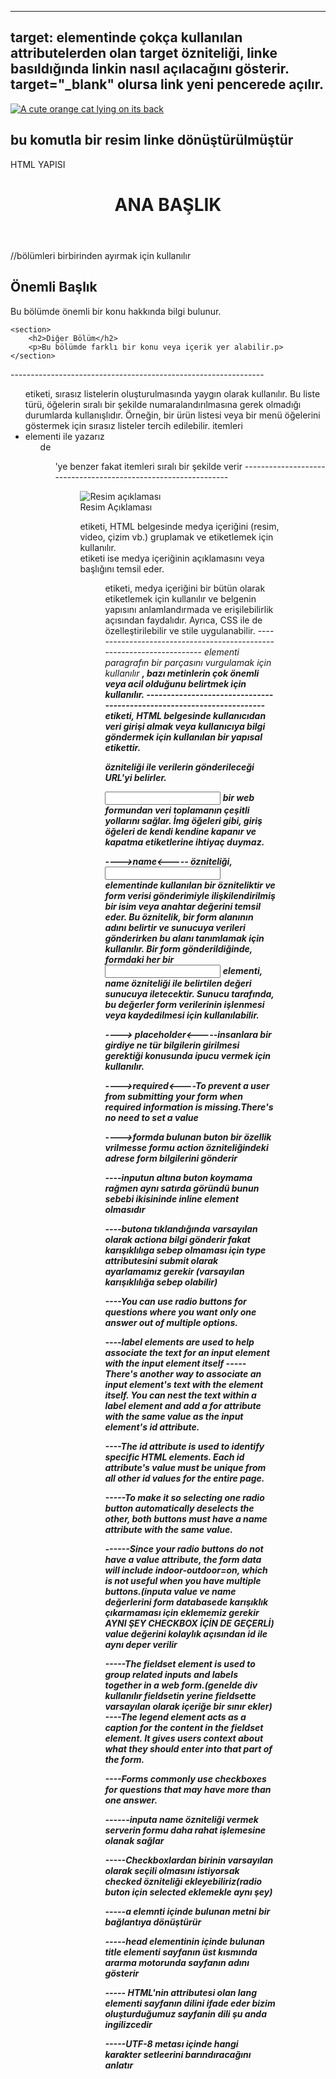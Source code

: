 --------------------------------------------------------------
target:
<a> elementinde çokça kullanılan attributelerden olan target özniteliği, linke basıldığında linkin nasıl açılacağını gösterir.
target="_blank" olursa link yeni pencerede açılır.
---------------------------------------------------------------
<a href="https://freecatphotoapp.com">
            <img src="https://cdn.freecodecamp.org/curriculum/cat-photo-app/relaxing-cat.jpg" alt="A cute orange cat lying on its back">
</a>

bu komutla bir resim linke dönüştürülmüştür
---------------------------------------------------------------
HTML YAPISI
<body>
  <header>
    <!-- Başlık ve menü -->
    <h1>ANA BAŞLIK</h1>
  </header>

  <main>
    <!-- Ana içerik -->
    <section>//bölümleri birbirinden ayırmak için kullanılır
        <h2>Önemli Başlık</h2>
        <p>Bu bölümde önemli bir konu hakkında bilgi bulunur.</p>
    </section>

    <section>
        <h2>Diğer Bölüm</h2>
        <p>Bu bölümde farklı bir konu veya içerik yer alabilir.p>
    </section>

  </main>

  <footer>
    <!-- Altbilgi -->
  </footer>
</body>
---------------------------------------------------------------
<ul> etiketi, sırasız listelerin oluşturulmasında yaygın olarak kullanılır. Bu liste türü, öğelerin sıralı bir şekilde numaralandırılmasına gerek olmadığı durumlarda kullanışlıdır. Örneğin, bir ürün listesi veya bir menü öğelerini göstermek için sırasız listeler tercih edilebilir.
itemleri <li> elementi ile yazarız

<ol> de <ul>'ye benzer fakat itemleri sıralı bir şekilde verir
---------------------------------------------------------------
<figure>
  <img src="image.jpg" alt="Resim açıklaması">
  <figcaption>Resim Açıklaması</figcaption>
</figure>

<figure> etiketi, HTML belgesinde medya içeriğini (resim, video, çizim vb.) gruplamak ve etiketlemek için kullanılır. <figcaption> etiketi ise medya içeriğinin açıklamasını veya başlığını temsil eder.

<figure> etiketi, medya içeriğini bir bütün olarak etiketlemek için kullanılır ve belgenin yapısını anlamlandırmada ve erişilebilirlik açısından faydalıdır. Ayrıca, CSS ile de özelleştirilebilir ve stile uygulanabilir.
----------------------------------------------------------------------
<em> elementi paragrafın bir parçasını vurgulamak için kullanılır
<strong>, bazı metinlerin çok önemli veya acil olduğunu belirtmek için kullanılır.
----------------------------------------------------------------------
<form> etiketi, HTML belgesinde kullanıcıdan veri girişi almak veya kullanıcıya bilgi göndermek için kullanılan bir yapısal etikettir.

<action> özniteliği ile verilerin gönderileceği URL'yi belirler. 

<input> bir web formundan veri toplamanın çeşitli yollarını sağlar. İmg öğeleri gibi, giriş öğeleri de kendi kendine kapanır ve kapatma etiketlerine ihtiyaç duymaz.

---->name<----- özniteliği, <input> elementinde kullanılan bir özniteliktir ve form verisi gönderimiyle ilişkilendirilmiş bir isim veya anahtar değerini temsil eder. Bu öznitelik, bir form alanının adını belirtir ve sunucuya verileri gönderirken bu alanı tanımlamak için kullanılır.
Bir form gönderildiğinde, formdaki her bir <input> elementi, name özniteliği ile belirtilen değeri sunucuya iletecektir. Sunucu tarafında, bu değerler form verilerinin işlenmesi veya kaydedilmesi için kullanılabilir.

----> placeholder<-----insanlara bir girdiye ne tür bilgilerin girilmesi gerektiği konusunda ipucu vermek için kullanılır.

---->required<----To prevent a user from submitting your form when required information is missing.There's no need to set a value

---->formda bulunan buton bir özellik vrilmesse formu action özniteliğindeki adrese form bilgilerini gönderir

----inputun altına buton koymama rağmen aynı satırda göründü bunun sebebi ikisininde inline element olmasıdır

----butona tıklandığında varsayılan olarak actiona bilgi gönderir fakat karışıklılıga sebep olmaması için type attributesini submit olarak ayarlamamız gerekir (varsayılan karışıklılığa sebep olabilir)

----You can use radio buttons for questions where you want only one answer out of multiple options.

----label elements are used to help associate the text for an input element with the input element itself
        -----There's another way to associate an input element's text with the element itself. You can nest the text within a label element and add a for attribute with the same value as the input element's id attribute.

----The id attribute is used to identify specific HTML elements. Each id attribute's value must be unique from all other id values for the entire page.

-----To make it so selecting one radio button automatically deselects the other, both buttons must have a name attribute with the same value.

------Since your radio buttons do not have a value attribute, the form data will include indoor-outdoor=on, which is not useful when you have multiple buttons.(inputa value ve name değerlerini form databasede karışıklık çıkarmaması için eklememiz gerekir AYNI ŞEY CHECKBOX İÇİN DE GEÇERLİ)
value değerini kolaylık açısından id ile aynı deper verilir

-----The fieldset element is used to group related inputs and labels together in a web form.(genelde div kullanılır fieldsetin yerine fieldsette varsayılan olarak içeriğe bir sınır ekler)
----The legend element acts as a caption for the content in the fieldset element. It gives users context about what they should enter into that part of the form.

----Forms commonly use checkboxes for questions that may have more than one answer.

------inputa name özniteliği vermek serverin formu daha rahat işlemesine olanak sağlar

-----Checkboxlardan birinin varsayılan olarak seçili olmasını istiyorsak checked özniteliği ekleyebiliriz(radio buton için selected eklemekle aynı şey)

-----a elemnti içinde bulunan metni bir bağlantıya dönüştürür

-----head elementinin içinde bulunan title elementi sayfanın üst kısmında ararma motorunda sayfanın adını gösterir

----- HTML'nin attributesi olan lang elementi sayfanın dilini ifade eder bizim oluşturduğumuz sayfanin dili şu anda ingilizcedir

-----UTF-8 metası içinde hangi karakter setleerini barındıracağını anlatır